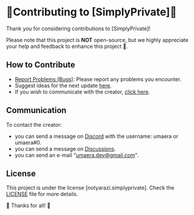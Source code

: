 # 🌿Contributing to [SimplyPrivate]🌿

Thank you for considering contributions to [SimplyPrivate]!

Please note that this project is **NOT** open-source, but we highly appreciate your help and feedback to enhance this project 💖.

## How to Contribute

- [Report Problems (Bugs)](https://github.com/NotYarazi/SimplyPrivate/discussions/categories/bug-report): Please report any problems you encounter.
- Suggest ideas for the next update [here](https://github.com/NotYarazi/SimplyPrivate/discussions/categories/ideas).
- If you wish to communicate with the creator, [click here](https://github.com/NotYarazi/SimplyPrivate/discussions/categories/communication).

## Communication

To contact the creator:
- you can send a message on [Discord](discord.com/channels/@me) with the username: umaera or umaera#0.
- you can send a message on [Discussions](https://github.com/NotYarazi/SimplyPrivate/discussions/categories/communication).
- you can send an e-mail "umaera.dev@gmail.com".

## License

This project is under the license [notyarazi.simplyprivate]. Check the [LICENSE](https://github.com/NotYarazi/SimplyPrivate/blob/all/EULA-EN.md) file for more details.

💚 Thanks for all! 💚
